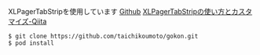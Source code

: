 XLPagerTabStripを使用しています
[Github](https://github.com/xmartlabs/XLPagerTabStrip)
[XLPagerTabStripの使い方とカスタマイズ-Qiita](http://qiita.com/KikurageChan/items/35593dc3aac8d694db8e)

```
$ git clone https://github.com/taichikoumoto/gokon.git
$ pod install
```
